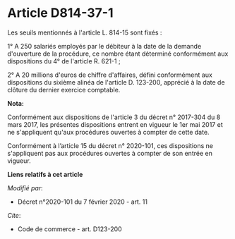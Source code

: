 # Article D814-37-1

Les seuils mentionnés à l'article L. 814-15 sont fixés :

1° A 250 salariés employés par le débiteur à la date de la demande d'ouverture de la procédure, ce nombre étant déterminé
conformément aux dispositions du 4° de l'article R. 621-1 ;

2° A 20 millions d'euros de chiffre d'affaires, défini conformément aux dispositions du sixième alinéa de l'article D.
123-200, apprécié à la date de clôture du dernier exercice comptable.

**Nota:**

Conformément aux dispositions de l'article 3 du décret n° 2017-304 du 8 mars 2017, les présentes dispositions entrent en
vigueur le 1er mai 2017 et ne s'appliquent qu'aux procédures ouvertes à compter de cette date.

Conformément à l’article 15 du décret n° 2020-101, ces dispositions ne s'appliquent pas aux procédures ouvertes à compter de
son entrée en vigueur.

**Liens relatifs à cet article**

_Modifié par_:

  - Décret n°2020-101 du 7 février 2020 - art. 11

_Cite_:

  - Code de commerce - art. D123-200
